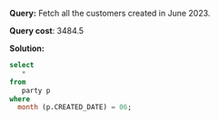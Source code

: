 **Query:** Fetch all the customers created in June 2023.

**Query cost**: 3484.5

**Solution:**

```sql
select
   *
from 
   party p
where 
  month (p.CREATED_DATE) = 06;
